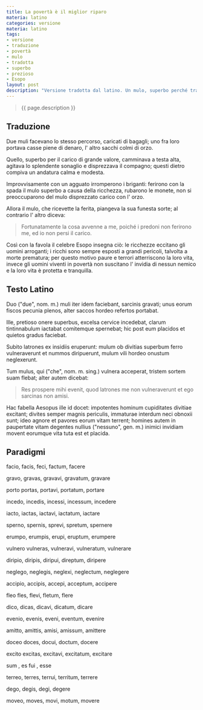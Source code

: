 ```yaml
---
title: La povertà è il miglior riparo
materia: latino
categories: versione
materia: latino
tags:
- versione
- traduzione
- povertà
- mulo
- tradotta
- superbo
- prezioso
- Esopo
layout: post
description: "Versione tradotta dal latino. Un mulo, superbo perché trasporta un carico prezioso, si espone all' attacco di un gruppo di briganti, che,  invece, risparmiano il suo compagno di viaggio, poco attraente poiché trasporta un carico d' orzo."
---
```

>{{ page.description }}

## Traduzione

Due muli facevano lo stesso percorso, caricati di bagagli; uno fra loro portava casse piene di denaro, l' altro sacchi colmi di orzo.

Quello, superbo per il carico di grande valore, camminava a testa alta, agitava lo splendente sonaglio e disprezzava il compagno; questi dietro compiva un andatura calma e modesta.

Improvvisamente con un agguato irromperono i briganti: ferirono con la spada il mulo superbo a causa della ricchezza, rubarono le monete, non si preoccuparono del mulo disprezzato carico con l' orzo.

Allora il mulo, che ricevette la ferita, piangeva la sua funesta sorte; al contrario l' altro diceva:

> Fortunatamente la cosa avvenne a me, poiché i predoni non ferirono me, ed io non persi il carico.

Così con la favola il celebre Esopo insegna ciò: le ricchezze eccitano gli uomini arroganti; i ricchi sono sempre esposti a grandi pericoli, talvolta a morte prematura; per questo motivo paure e terrori atterriscono la loro vita, invece gli uomini viventi in povertà non suscitano l' invidia di nessun nemico e la loro vita è protetta e tranquilla.

## Testo Latino

Duo ("due", nom. m.) muli iter idem faciebant, sarcinis gravati; unus eorum fiscos pecunia plenos, alter saccos hordeo refertos portabat.

Ille, pretioso onere superbus, excelsa cervice incedebat, clarum tintinnabulum iactabat comitemque spernebat; hic post eum placidos et quietos gradus faciebat.

Subito latrones ex insidiis eruperunt: mulum ob divitias superbum ferro vulneraverunt et nummos diripuerunt, mulum vili hordeo onustum neglexerunt.

Tum mulus, qui ("che", nom. m. sing.) vulnera acceperat, tristem sortem suam flebat; alter autem dicebat:

>Res prospere mihi evenit, quod latrones me non vulneraverunt et ego sarcinas non amisi.

Hac fabella Aesopus ille id docet: impotentes hominum cupiditates divitiae excitant; divites semper magnis periculis, immaturae interdum neci obnoxii sunt; ideo agnore et pavores eorum vitam terrent; homines autem in paupertate vitam degentes nullius ("nessuno", gen. m.) inimici invidiam movent eorumque vita tuta est et placida.

## Paradigmi

facio, facis, feci, factum, facere

gravo, gravas, gravavi, gravatum, gravare

porto portas, portavi, portatum, portare

incedo, incedis, incessi, incessum, incedere

iacto, iactas, iactavi, iactatum, iactare

sperno, spernis, sprevi, spretum, spernere

erumpo, erumpis, erupi, eruptum, erumpere

vulnero vulneras, vulneravi, vulneratum, vulnerare

diripio, diripis, diripui, direptum, diripere

neglego, neglegis, neglexi, neglectum, neglegere

accipio, accipis, accepi, acceptum, accipere

fleo fles, flevi, fletum, flere

dico, dicas, dicavi, dicatum, dicare

evenio, evenis, eveni, eventum, evenire

amitto, amittis, amisi, amissum, amittere

doceo doces, docui, doctum, docere

excito excitas, excitavi, excitatum, excitare

sum , es fui , esse

terreo, terres, terrui, territum, terrere

dego, degis, degi, degere

moveo, moves, movi, motum, movere
